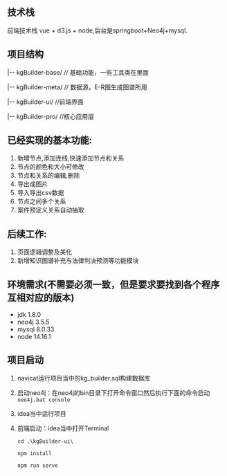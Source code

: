 ## 技术栈
前端技术栈 vue + d3.js + node,后台是springboot+Neo4j+mysql.

## 项目结构

|-- kgBuilder-base/                   // 基础功能，一些工具类在里面

|-- kgBuilder-meta/                    // 数据源，E-R图生成图谱所用

|-- kgBuilder-ui/                         //前端界面

|-- kgBuilder-pro/                       //核心应用层

## 已经实现的基本功能:
1. 新增节点,添加连线,快速添加节点和关系
2. 节点的颜色和大小可修改
3. 节点和关系的编辑,删除
4. 导出成图片
5. 导入导出csv数据
6. 节点之间多个关系
7. 案件预定义关系自动抽取

## 后续工作:
1. 页面逻辑调整及美化
2. 新增知识图谱补充与法律判决预测等功能模块

## 环境需求(不需要必须一致，但是要求要找到各个程序互相对应的版本)
- jdk 1.8.0
- neo4j  3.5.5
- mysql 8.0.33
- node 14.16.1

## 项目启动

1. navicat运行项目当中的kg_builder.sql构建数据库

2. 启动neo4j：在neo4j的bin目录下打开命令窗口然后执行下面的命令启动 `neo4j.bat console`

3. idea当中运行项目

4. 前端启动：idea当中打开Terminal

   `cd .\kgBuilder-ui\` 

   `npm install`

   `npm run serve`

   
